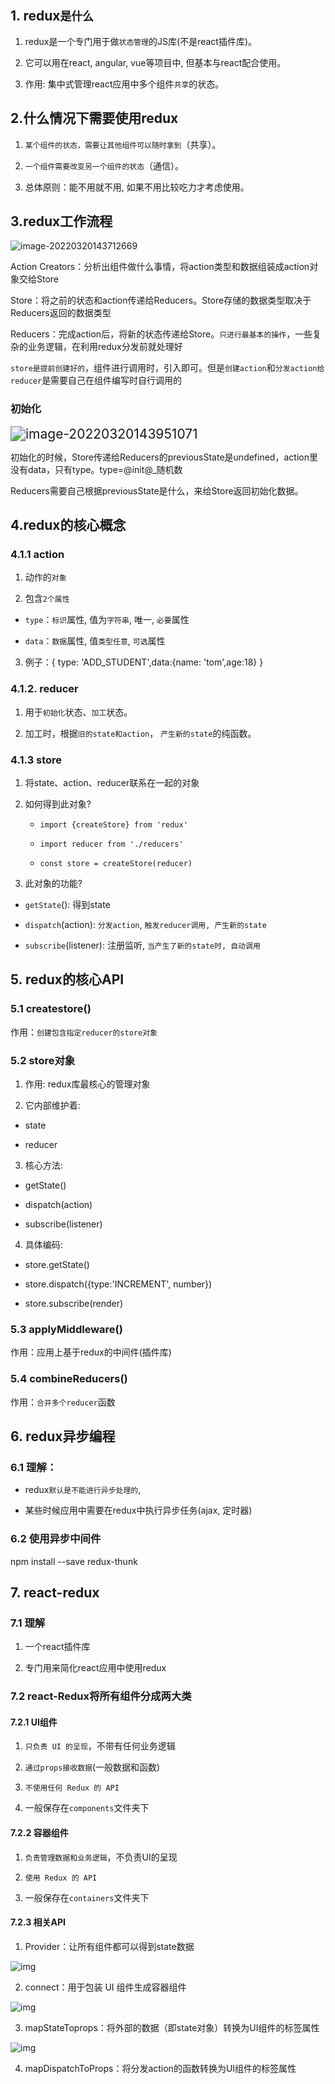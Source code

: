 ## 1. redux`是什么`

1. redux是一个专门用于做`状态管理`的JS库(不是react插件库)。

2. 它可以用在react, angular, vue等项目中, 但基本与react配合使用。

3. 作用: 集中式管理react应用中多个组件`共享`的状态。



## 2.什么情况下需要使用redux

1. `某个组件的状态，需要让其他组件可以随时拿到`（共享）。

2. `一个组件需要改变另一个组件的状态`（通信）。

3. 总体原则：能不用就不用, 如果不用比较吃力才考虑使用。



## 3.redux工作流程

![image-20220320143712669](C:\Users\zayn\AppData\Roaming\Typora\typora-user-images\image-20220320143712669.png)

Action Creators：分析出组件做什么事情，将action类型和数据组装成action对象交给Store

Store：将之前的状态和action传递给Reducers。Store存储的数据类型取决于Reducers返回的数据类型

Reducers：完成action后，将新的状态传递给Store。`只进行最基本的操作`，一些复杂的业务逻辑，在利用redux分发前就处理好



`store是提前创建好的`，组件进行调用时，引入即可。但是`创建action`和`分发action给reducer`是需要自己在组件编写时自行调用的

### 初始化

<img src="C:\Users\zayn\AppData\Roaming\Typora\typora-user-images\image-20220320143951071.png" alt="image-20220320143951071" style="zoom:150%;" />

初始化的时候，Store传递给Reducers的previousState是undefined，action里没有data，只有type。type=@init@_随机数

Reducers需要自己根据previousState是什么，来给Store返回初始化数据。



## 4.redux的核心概念

### 4.1.1 action

1. 动作的`对象`

2. 包含`2个属性`

- `type`：`标识`属性, 值为`字符串`, 唯一, `必要`属性

- `data`：`数据`属性, 值`类型任意`, `可选`属性

3. 例子：{ type: 'ADD_STUDENT',data:{name: 'tom',age:18} }



### 4.1.2. reducer

1. 用于`初始化`状态、`加工`状态。

2. 加工时，根据`旧的state和action`， `产生新的state`的纯函数。



### 4.1.3 store

1. 将state、action、reducer联系在一起的对象

2. 如何得到此对象?

   - `import {createStore} from 'redux'`

   - `import reducer from './reducers'`

   - `const store = createStore(reducer)`

3. 此对象的功能?

- `getState`(): 得到state

- `dispatch`(action): `分发action`, `触发reducer调用, 产生新的state`

- `subscribe`(listener): 注册监听, `当产生了新的state时, 自动调用`



## 5. redux的核心API

### 5.1 createstore()

作用：`创建包含指定reducer的store对象`



### 5.2 store对象

1. 作用: redux库最核心的管理对象

   

2. 它内部维护着:

- state

- reducer

  

3. 核心方法:

-  getState()

-  dispatch(action)

-  subscribe(listener)

  

4. 具体编码:

- store.getState()

- store.dispatch({type:'INCREMENT', number})

- store.subscribe(render)



### 5.3 applyMiddleware()

作用：应用上基于redux的中间件(插件库)



### 5.4 combineReducers()

作用：`合并多个reducer`函数



## 6. redux异步编程

### 6.1 理解：

- redux`默认是不能进行异步处理的`, 

- 某些时候应用中需要在redux中执行异步任务(ajax, 定时器)



### 6.2 使用异步中间件

npm install --save redux-thunk



## 7. react-redux

### 7.1 理解

1. 一个react插件库

2. 专门用来简化react应用中使用redux



### 7.2 react-Redux将所有组件分成两大类

#### 7.2.1 UI组件

1) `只负责 UI 的呈现`，不带有任何业务逻辑

2) `通过props接收数据`(一般数据和函数)

3) `不使用任何 Redux 的 API`

4) 一般保存在`components`文件夹下



#### 7.2.2 容器组件

1) `负责管理数据和业务逻辑`，不负责UI的呈现

2) `使用 Redux 的 API`

3) 一般保存在`containers`文件夹下



#### 7.2.3 相关API

1. Provider：让所有组件都可以得到state数据

![img](file:///C:\Users\zayn\AppData\Local\Temp\ksohtml\wps91F3.tmp.png)

2. connect：用于包装 UI 组件生成容器组件

![img](file:///C:\Users\zayn\AppData\Local\Temp\ksohtml\wps91F4.tmp.png)

3. mapStateToprops：将外部的数据（即state对象）转换为UI组件的标签属性

![img](file:///C:\Users\zayn\AppData\Local\Temp\ksohtml\wps91F5.tmp.png)

4. mapDispatchToProps：将分发action的函数转换为UI组件的标签属性